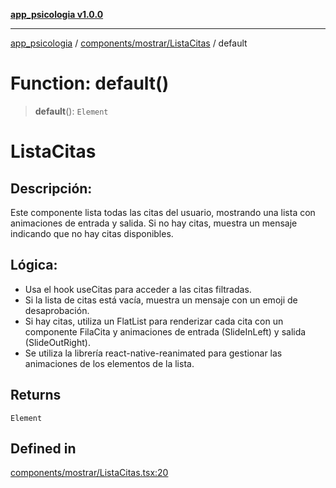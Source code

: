 [**app_psicologia v1.0.0**](../../../../README.md)

***

[app_psicologia](../../../../modules.md) / [components/mostrar/ListaCitas](../README.md) / default

# Function: default()

> **default**(): `Element`

# ListaCitas
## Descripción:
Este componente lista todas las citas del usuario, mostrando una lista con animaciones de entrada y salida. Si no hay citas, muestra un mensaje indicando que no hay citas disponibles.

## Lógica:

- Usa el hook useCitas para acceder a las citas filtradas.
- Si la lista de citas está vacía, muestra un mensaje con un emoji de desaprobación.
- Si hay citas, utiliza un FlatList para renderizar cada cita con un componente FilaCita y animaciones de entrada (SlideInLeft) y salida (SlideOutRight).
- Se utiliza la librería react-native-reanimated para gestionar las animaciones de los elementos de la lista.

## Returns

`Element`

## Defined in

[components/mostrar/ListaCitas.tsx:20](https://github.com/XxtbmfxX/app_psicologia/blob/da762f4f9225edbb02c8e13dfe2f9bc7ae75eef5/components/mostrar/ListaCitas.tsx#L20)
